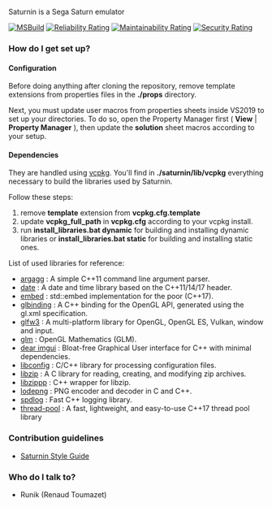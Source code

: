 Saturnin is a Sega Saturn emulator

[![MSBuild](https://github.com/rtoumazet/saturnin/actions/workflows/msbuild.yml/badge.svg)](https://github.com/rtoumazet/saturnin/actions/workflows/msbuild.yml)
[![Reliability Rating](https://sonarcloud.io/api/project_badges/measure?project=rtoumazet_saturnin&metric=reliability_rating)](https://sonarcloud.io/summary/new_code?id=rtoumazet_saturnin)
[![Maintainability Rating](https://sonarcloud.io/api/project_badges/measure?project=rtoumazet_saturnin&metric=sqale_rating)](https://sonarcloud.io/summary/new_code?id=rtoumazet_saturnin)
[![Security Rating](https://sonarcloud.io/api/project_badges/measure?project=rtoumazet_saturnin&metric=security_rating)](https://sonarcloud.io/summary/new_code?id=rtoumazet_saturnin)

### How do I get set up? ###

  #### Configuration ####
	
  Before doing anything after cloning the repository, remove template extensions from properties files in the **./props** directory.

  Next, you must update user macros from properties sheets inside VS2019 to set up your directories. To do so, open the Property Manager first ( **View** | **Property Manager** ), then update the **solution** sheet macros according to your setup.

  #### Dependencies ####

  They are handled using [vcpkg](https://github.com/Microsoft/vcpkg). You'll find in **./saturnin/lib/vcpkg** everything necessary to build the libraries used by Saturnin.
    
  Follow these steps:
    
1. remove **template** extension from **vcpkg.cfg.template**
1. update **vcpkg_full_path** in **vcpkg.cfg** according to your vcpkg install.
1. run **install_libraries.bat dynamic** for building and installing dynamic libraries or **install_libraries.bat static** for building and installing static ones.
    
  List of used libraries for reference:
    
* [argagg](https://github.com/vietjtnguyen/argagg) : A simple C++11 command line argument parser.
* [date](https://github.com/HowardHinnant/date) :  A date and time library based on the C++11/14/17 <chrono> header.
* [embed](https://github.com/MKlimenko/embed) : std::embed implementation for the poor (C++17).
* [glbinding](https://github.com/cginternals/glbinding) : A C++ binding for the OpenGL API, generated using the gl.xml specification.
* [glfw3](https://github.com/glfw/glfw) : A multi-platform library for OpenGL, OpenGL ES, Vulkan, window and input.
* [glm](https://github.com/g-truc/glm) : OpenGL Mathematics (GLM).
* [dear imgui](https://github.com/ocornut/imgui) : Bloat-free Graphical User interface for C++ with minimal dependencies.
* [libconfig](https://github.com/hyperrealm/libconfig) : C/C++ library for processing configuration files.
* [libzip](https://github.com/nih-at/libzip) : A C library for reading, creating, and modifying zip archives.
* [libzippp](https://github.com/ctabin/libzippp) : C++ wrapper for libzip.
* [lodepng](https://github.com/lvandeve/lodepng) : PNG encoder and decoder in C and C++.
* [spdlog](https://github.com/gabime/spdlog) : Fast C++ logging library.
* [thread-pool](https://github.com/bshoshany/thread-pool) : A fast, lightweight, and easy-to-use C++17 thread pool library
### Contribution guidelines ###

* [Saturnin Style Guide](https://github.com/rtoumazet/saturnin/wiki/Saturnin-style-guide)

### Who do I talk to? ###

  * Runik (Renaud Toumazet)
